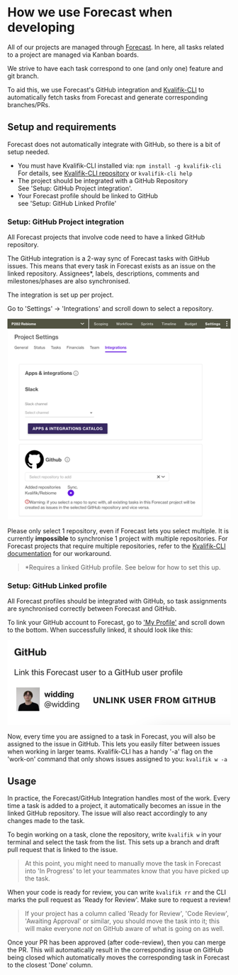 # How we use Forecast when developing

All of our projects are managed through [Forecast](https://app.forecast.it). In here, all tasks related to a project are managed via Kanban boards.

We strive to have each task correspond to one (and only one) feature and git branch.

To aid this, we use Forecast's GitHub integration and [Kvalifik-CLI](https://github.com/Kvalifik/Kvalifik-CLI) to automatically fetch tasks from Forecast and generate corresponding branches/PRs.

## Setup and requirements

Forecast does not automatically integrate with GitHub, so there is a bit of setup needed.

- You must have Kvalifik-CLI installed via: `npm install -g kvalifik-cli`<br>
  For details, see [Kvalifik-CLI repository](https://github.com/Kvalifik/Kvalifik-CLI) or `kvalifik-cli help`
- The project should be integrated with a GitHub Repository<br>
  See 'Setup: GitHub Project integration'.
- Your Forecast profile should be linked to GitHub<br>
  see 'Setup: GitHub Linked Profile'

### Setup: GitHub Project integration

All Forecast projects that involve code need to have a linked GitHub repository.

The GitHub integration is a 2-way sync of Forecast tasks with GitHub issues. This means that every task in Forecast exists as an issue on the linked repository. Assignees\*, labels, descriptions, comments and milestones/phases are also synchronised.

The integration is set up per project.

Go to 'Settings' -> 'Integrations' and scroll down to select a repository.

![ ](assets/how-we-use-forecast/github_settings.png)

Please only select 1 repository, even if Forecast lets you select multiple. It is currently **impossible** to synchronise 1 project with multiple repositories. For Forecast projects that require multiple repositories, refer to the [Kvalifik-CLI documentation](https://github.com/Kvalifik/kvalifik-cli#kvalifik-cli-work-on) for our workaround.

> \*Requires a linked GitHub profile. See below for how to set this up.

### Setup: GitHub Linked profile

All Forecast profiles should be integrated with GitHub, so task assignments are synchronised correctly between Forecast and GitHub.

To link your GitHub account to Forecast, go to ['My Profile'](https://app.forecast.it/my-profile/profile) and scroll down to the bottom. When successfully linked, it should look like this:

![](assets/how-we-use-forecast/github_linkedaccount.png)

Now, every time you are assigned to a task in Forecast, you will also be assigned to the issue in GitHub. This lets you easily filter between issues when working in larger teams. Kvalifik-CLI has a handy '-a' flag on the 'work-on' command that only shows issues assigned to you: `kvalifik w -a`

## Usage

In practice, the Forecast/GitHub Integration handles most of the work. Every time a task is added to a project, it automatically becomes an issue in the linked GitHub repository. The issue will also react accordingly to any changes made to the task.

To begin working on a task, clone the repository, write `kvalifik w` in your terminal and select the task from the list. This sets up a branch and draft pull request that is linked to the issue.

> At this point, you might need to manually move the task in Forecast into 'In Progress' to let your teammates know that you have picked up the task.

When your code is ready for review, you can write `kvalifik rr` and the CLI marks the pull request as 'Ready for Review'. Make sure to request a review!

> If your project has a column called 'Ready for Review', 'Code Review', 'Awaiting Approval' or similar, you should move the task into it; this will make everyone _not_ on GitHub aware of what is going on as well.

Once your PR has been approved (after code-review), then you can merge the PR. This will automatically result in the corresponding issue on GitHub being closed which automatically moves the corresponding task in Forecast to the closest 'Done' column.
